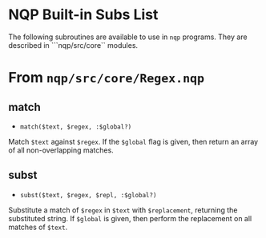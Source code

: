 # NQP Built-in Subs List

The following subroutines are available to use in ```nqp``` programs.
They are described in ```nqp/src/core`` modules.

# From ```nqp/src/core/Regex.nqp```

## match
* `match($text, $regex, :$global?)`

Match ```$text``` against ```$regex```.  If the ```$global``` flag is
given, then return an array of all non-overlapping matches.

## subst
* `subst($text, $regex, $repl, :$global?)`

Substitute a match of ```$regex``` in ```$text``` with ```$replacement```,
returning the substituted string.  If ```$global``` is given, then
perform the replacement on all matches of ```$text```.
